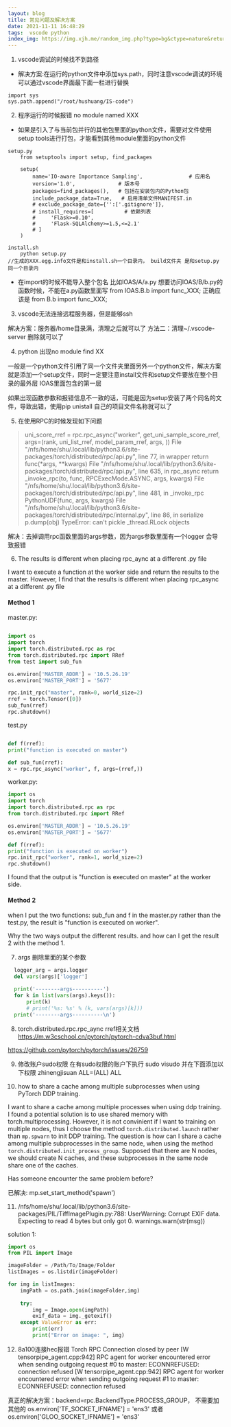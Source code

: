 ```yaml
---
layout: blog
title: 常见问题及解决方案
date: 2021-11-11 16:48:29
tags:  vscode python
index_img: https://img.xjh.me/random_img.php?type=bg&ctype=nature&return=302
---
```


1. vscode调试的时候找不到路径

- 解决方案:在运行的python文件中添加sys.path，同时注意vscode调试的环境可以通过vscode界面最下面一栏进行替换
```
import sys
sys.path.append("/root/hushuang/IS-code")
```

2. 程序运行的时候报错 no module named XXX
- 如果是引入了与当前包并行的其他包里面的python文件，需要对文件使用setup tools进行打包，才能看到其他module里面的python文件
```
setup.py
    from setuptools import setup, find_packages

    setup(
        name='IO-aware Importance Sampling',               # 应用名
        version='1.0',              # 版本号
        packages=find_packages(),   # 包括在安装包内的Python包
        include_package_data=True,   # 启用清单文件MANIFEST.in
        # exclude_package_date={'':['.gitignore']},
        # install_requires=[          # 依赖列表
        #     'Flask>=0.10',
        #     'Flask-SQLAlchemy>=1.5,<=2.1'
        # ]
    )

install.sh
    python setup.py 
//生成的XXX.egg.info文件是和install.sh一个目录内， build文件夹 是和setup.py同一个目录内
```
- 在import的时候不能导入整个包名 比如IOAS/A/a.py 想要访问IOAS/B/b.py的函数时候，不能在a.py函数里面写 from IOAS.B.b import func_XXX; 正确应该是 from B.b import func_XXX; 


3. vscode无法连接远程服务器，但是能够ssh

解决方案：服务器/home目录满，清理之后就可以了
方法二：清理~/.vscode-server 删除就可以了

4. python 出现no module find XX

一般是一个python文件引用了同一个文件夹里面另外一个python文件，解决方案就是添加一个setup文件，同时一定要注意install文件和setup文件要放在整个目录的最外层 IOAS里面包含的第一层

如果出现函数参数和报错信息不一致的话，可能是因为setup安装了两个同名的文件，导致出错，使用pip unistall 自己的项目文件名称就可以了


5. 在使用RPC的时候发现如下问题
>  uni_score_rref = rpc.rpc_async("worker", get_uni_sample_score_rref, args=(rank, uni_list_rref, model_param_rref, args, ))
  File "/nfs/home/shu/.local/lib/python3.6/site-packages/torch/distributed/rpc/api.py", line 77, in wrapper
    return func(*args, **kwargs)
  File "/nfs/home/shu/.local/lib/python3.6/site-packages/torch/distributed/rpc/api.py", line 635, in rpc_async
    return _invoke_rpc(to, func, RPCExecMode.ASYNC, args, kwargs)
  File "/nfs/home/shu/.local/lib/python3.6/site-packages/torch/distributed/rpc/api.py", line 481, in _invoke_rpc
    PythonUDF(func, args, kwargs)
  File "/nfs/home/shu/.local/lib/python3.6/site-packages/torch/distributed/rpc/internal.py", line 86, in serialize
    p.dump(obj)
TypeError: can't pickle _thread.RLock objects

解决：去掉调用rpc函数里面的args参数，因为args参数里面有一个logger 会导致报错



6. The results is different when placing rpc_aync at a different .py file


I want to execute a function at the worker side and return the results to the master. However, I find that the results is different when placing rpc_async at a different .py file

#### Method 1

master.py:

``` python

import os
import torch
import torch.distributed.rpc as rpc
from torch.distributed.rpc import RRef
from test import sub_fun

os.environ['MASTER_ADDR'] = '10.5.26.19'
os.environ['MASTER_PORT'] = '5677'

rpc.init_rpc("master", rank=0, world_size=2)
rref = torch.Tensor([0])
sub_fun(rref)
rpc.shutdown()
```

test.py

```python

def f(rref):
print("function is executed on master")

def sub_fun(rref):
x = rpc.rpc_async("worker", f, args=(rref,))
```

worker.py:

```python
import os
import torch
import torch.distributed.rpc as rpc
from torch.distributed.rpc import RRef

os.environ['MASTER_ADDR'] = '10.5.26.19'
os.environ['MASTER_PORT'] = '5677'

def f(rref):
print("function is executed on worker")
rpc.init_rpc("worker", rank=1, world_size=2)
rpc.shutdown()
```

I found that the output is "function is executed on master" at the worker side.

#### Method 2

when I put the two functions: sub_fun and f in the master.py rather than the test.py, the result is "function is executed on worker".

Why the two ways output the different results. and how can I get the result 2 with the method 1.


7. args 删除里面的某个参数
```python
  logger_arg = args.logger
  del vars(args)['logger']

  print('--------args----------')
  for k in list(vars(args).keys()):
      print(k)
      # print('%s: %s' % (k, vars(args)[k]))
  print('--------args----------\n')
```


8. torch.distributed.rpc.rpc_aync
rref相关文档 https://m.w3cschool.cn/pytorch/pytorch-cdva3buf.html

https://github.com/pytorch/pytorch/issues/26759

9. 修改账户sudo权限
在有sudo权限的账户下执行 sudo visudo
并在下面添加以下权限
zhinengjisuan ALL=(ALL)     ALL


10. how to share a cache among multiple subprocesses when using PyTorch DDP training.

I want to share a cache among multiple processes when using ddp training. 
I found a potential solution is to use shared memory with torch.multiprocessing. 
However, it is not convinient if I want to training on multiple nodes, thus I choose the method ```torch.distributed.launch``` rather than ```mp.spwarn``` to init DDP training. 
The question is how can I share a cache among multiple subprocesses in the same node,  when using the method ```torch.distributed.init_process_group```. 
Supposed that there are N nodes, we should create N caches, and these subprocesses in the same node share one of the caches.

Has someone encounter the same problem before?

已解决:
mp.set_start_method('spawn')


11. /nfs/home/shu/.local/lib/python3.6/site-packages/PIL/TiffImagePlugin.py:788: UserWarning: Corrupt EXIF data.  Expecting to read 4 bytes but only got 0.
  warnings.warn(str(msg))

solution 1:
```python
import os
from PIL import Image

imageFolder = /Path/To/Image/Folder
listImages = os.listdir(imageFolder)

for img in listImages:
    imgPath = os.path.join(imageFolder,img)
            
    try:
        img = Image.open(imgPath)
        exif_data = img._getexif()
    except ValueError as err:
        print(err)
        print("Error on image: ", img)
```

12. 8a100连接hec报错
Torch RPC Connection closed by peer 
[W tensorpipe_agent.cpp:942] RPC agent for worker encountered error when sending outgoing request #0 to master: ECONNREFUSED: connection refused
[W tensorpipe_agent.cpp:942] RPC agent for worker encountered error when sending outgoing request #1 to master: ECONNREFUSED: connection refused


真正的解决方案：backend=rpc.BackendType.PROCESS_GROUP， 
不需要加其他的 os.environ['TF_SOCKET_IFNAME'] = 'ens3' 或者os.environ['GLOO_SOCKET_IFNAME'] = 'ens3'

